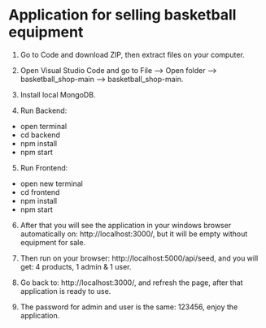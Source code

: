 # Application for selling basketball equipment

1. Go to Code and download ZIP, then extract files on your computer.
2. Open Visual Studio Code and go to File --> Open folder --> basketball_shop-main --> basketball_shop-main.
3. Install local MongoDB.

4. Run Backend:
- open terminal
- cd backend
- npm install
- npm start

5. Run Frontend:
- open new terminal
- cd frontend
- npm install
- npm start

6. After that you will see the application in your windows browser automatically on: http://localhost:3000/, but it will be empty without equipment for sale.

7. Then run on your browser: http://localhost:5000/api/seed, and you will get: 4 products, 1 admin & 1 user.

8. Go back to: http://localhost:3000/, and refresh the page, after that application is ready to use.

9. The password for admin and user is the same: 123456, enjoy the application.
